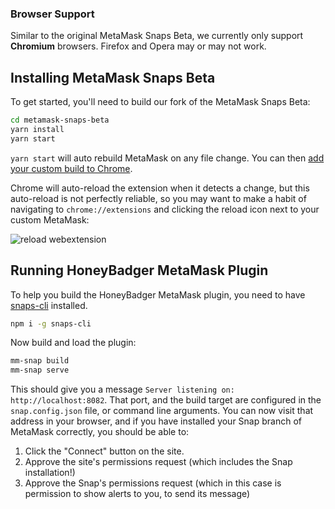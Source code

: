 ### Browser Support

Similar to the original MetaMask Snaps Beta, we currently only support **Chromium** browsers. Firefox and Opera may or may not work.

## Installing MetaMask Snaps Beta

To get started, you'll need to build our fork of the MetaMask Snaps Beta:

```bash
cd metamask-snaps-beta
yarn install
yarn start
```

`yarn start` will auto rebuild MetaMask on any file change. You can then [add your custom build to Chrome](https://metamask.zendesk.com/hc/en-us/articles/360016336611-Revert-Back-to-Earlier-Version-or-Add-Custom-Build-to-Chrome).

Chrome will auto-reload the extension when it detects a change, but this auto-reload is not perfectly reliable, so you may want to make a habit of navigating to `chrome://extensions` and clicking the reload icon next to your custom MetaMask:

![reload webextension](https://i.imgur.com/PAZW27F.png)

## Running HoneyBadger MetaMask Plugin

To help you build the HoneyBadger MetaMask plugin, you need to have [snaps-cli](https://github.com/MetaMask/snaps-cli) installed.

```bash
npm i -g snaps-cli
```

Now build and load the plugin:

```bash
mm-snap build
mm-snap serve
```

This should give you a message `Server listening on: http://localhost:8082`. That port, and the build target are configured in the `snap.config.json` file, or command line arguments. You can now visit that address in your browser, and if you have installed your Snap branch of MetaMask correctly, you should be able to:

1. Click the "Connect" button on the site.
2. Approve the site's permissions request (which includes the Snap installation!)
3. Approve the Snap's permissions request (which in this case is permission to show alerts to you, to send its message)

